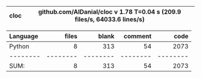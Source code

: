 cloc|github.com/AlDanial/cloc v 1.78  T=0.04 s (209.9 files/s, 64033.6 lines/s)
--- | ---

Language|files|blank|comment|code
:-------|-------:|-------:|-------:|-------:
Python|8|313|54|2073
--------|--------|--------|--------|--------
SUM:|8|313|54|2073
